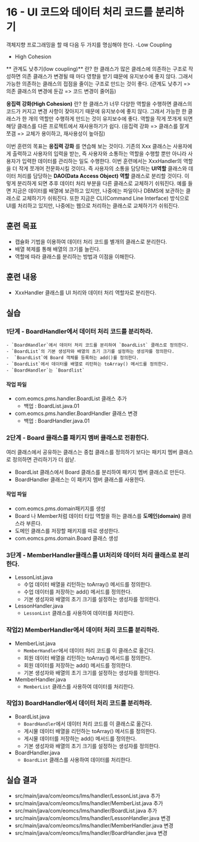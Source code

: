# 16 - UI 코드와 데이터 처리 코드를 분리하기

객체지향 프로그래밍을 할 때 다음 두 가지를 명심해야 한다.
-Low Coupling
- High Cohesion

** 관계도 낮추기(low coupling)** 란? 한 클래스가 많은 클레스에 의존하는 구조로
작성하면 의존 클래스가 변경될 때 마다 영향을 받기 떄문에 유지보수에 좋지 않다.
그래서 가능한 의존하는 클래스의 접점을 줄이는 구조로 만드는 것이 좋다.
(관계도 낮추기 => 의존 클래스의 변경에 둔감 => 코드 변경이 줄어듬)

**응집력 강화(High Cohesion)** 란? 한 클래스가 너무 다양한 역할을 수행하면
클래스의 코드가 커지고 변경 사항이 잦아지기 때문에 유지보수에 좋지 않다.
그래서 가능한 한 클래스가 한 개의 역할만 수행하게 만드는 것이 유지보수에 좋다.
역할을 작게 쪼개게 되면 해당 클래스를 다른 프로젝트에서 재사용하기가 쉽다.
(응집력 강화 => 클래스를 잘게 쪼갬 => 교체가 용이하고, 재사용성이 높아짐)

이번 훈련의 목표는 **응집력 강화** 를 연습해 보는 것이다.
기존의 Xxx 클래스는 사용자에게 출력하고 사용자의 입력을 받는,
즉 사용자와 소통하는 역할을 수행할 뿐만 아니라
사용자가 입력한 데이터를 관리하는 일도 수행한다.
이번 훈련에서는 XxxHandler의 역할을 더 작게 쪼개어 전문화시킬 것이다.
즉 사용자의 소통을 담당하는 **UI역할** 클래스와
데이터 처리를 담당하는 **DAO(Data Access Object) 역할** 클래스로 분리할 것이다.
이렇게 분리하게 되면 추후 데이터 처리 부분을 다른 클래스로 교체하기 쉬워진다.
예를 들면 지금은 데이터를 배열에 보관하고 있지만,
나중에는 파일이나 DBMS에 보관하는 클래스로 교체하기가 쉬워진다.
또한 지금은 CLI(Command Line Interface) 방식으로 UI를 처리하고 있지만,
나중에는 웹으로 처리하는 클래스로 교체하기가 쉬워진다.  


## 훈련 목표

- 캡슐화 기법을 이용하여 데이터 처리 코드를 별개의 클래스로 분리한다.
- 배열 복제를 통해 배열의 크기를 늘린다.
- 역할에 따라 클래스를 분리하는 방법과 이점을 이해한다.  

## 훈련 내용

- XxxHandler 클래스를 UI 처리와 데이터 처리 역할자로 분리한다.


## 실습

### 1단계 - BoardHandler에서 데이터 처리 코드를 분리하라.

    - `BoardHandler`에서 데이터 처리 코드를 분리하여 `BoardList` 클래스로 정의한다.
    - `BoardList`의 기본 생성자와 배열의 초기 크기를 설정하는 생성자를 정의한다.
    -  `BoardList`에 Board 객체를 등록하는 add()를 정의한다.
    - `BoardList`에서 데이터를 배열로 리턴하는 toArray() 메서드를 정의한다.
    - `BoardHandler`는 `Boardlist`
        
#### 작업 파일
- com.eomcs.pms.handler.BoardList 클래스 추가
  - 백업 : BoardList.java.01
- com.eomcs.pms.handler.BoardHandler 클래스 변경 
  - 백업 : BoardHandler.java.01
  
### 2단계 - Board 클래스를 패키지 멤버 클래스로 전환한다.

여러 클래스에서 공유하는 클래스는 중첩 클래스를 정의하기 보다는 
패키지 멤버 클래스로 정의하면 관리하기가 더 쉽낟.

- BoardList 클래스에서 Board 클래스를 분리하여 패키지 멤버 클래스로 만든다.
- BoardHandler 클래스는 이 패키지 멤버 클래스를 사용한다.

#### 작업 파일

- com.eomcs.pms.domain패키지를 생성
 - Board 나 Member처럼 데이터 타입 역할을 하는 클래스를 
 **도메인(domain)** 클래스라 부른다.
 - 도메인 클래스를 저장할 패키지를 따로 생성한다.
 - com.eomcs.pms.domain.Board 클래스 생성 
  
  
### 3단계 - MemberHandler클래스를 UI처리와 데이터 처리 클래스로 분리한다.
- LessonList.java
    - 수업 데이터 배열을 리턴하는 toArray() 메서드를 정의한다.
    - 수업 데이터를 저장하는 add() 메서드를 정의한다.
    - 기본 생성자와 배열의 초기 크기를 설정하는 생성자를 정의한다.  
- LessonHandler.java
    - `LessonList` 클래스를 사용하여 데이터를 처리한다.

### 작업2) MemberHandler에서 데이터 처리 코드를 분리하라.

- MemberList.java
    - `MemberHandler`에서 데이터 처리 코드를 이 클래스로 옮긴다.
    - 회원 데이터 배열을 리턴하는 toArray() 메서드를 정의한다.
    - 회원 데이터를 저장하는 add() 메서드를 정의한다.
    - 기본 생성자와 배열의 초기 크기를 설정하는 생성자를 정의한다.  
- MemberHandler.java
    - `MemberList` 클래스를 사용하여 데이터를 처리한다.

### 작업3) BoardHandler에서 데이터 처리 코드를 분리하라.

- BoardList.java
    - `BoardHandler`에서 데이터 처리 코드를 이 클래스로 옮긴다.
    - 게시물 데이터 배열을 리턴하는 toArray() 메서드를 정의한다.
    - 게시물 데이터를 저장하는 add() 메서드를 정의한다.
    - 기본 생성자와 배열의 초기 크기를 설정하는 생성자를 정의한다.  
- BoardHandler.java
    - `BoardList` 클래스를 사용하여 데이터를 처리한다.

## 실습 결과

- src/main/java/com/eomcs/lms/handler/LessonList.java 추가
- src/main/java/com/eomcs/lms/handler/MemberList.java 추가
- src/main/java/com/eomcs/lms/handler/BoardList.java 추가
- src/main/java/com/eomcs/lms/handler/LessonHandler.java 변경
- src/main/java/com/eomcs/lms/handler/MemberHandler.java 변경
- src/main/java/com/eomcs/lms/handler/BoardHandler.java 변경